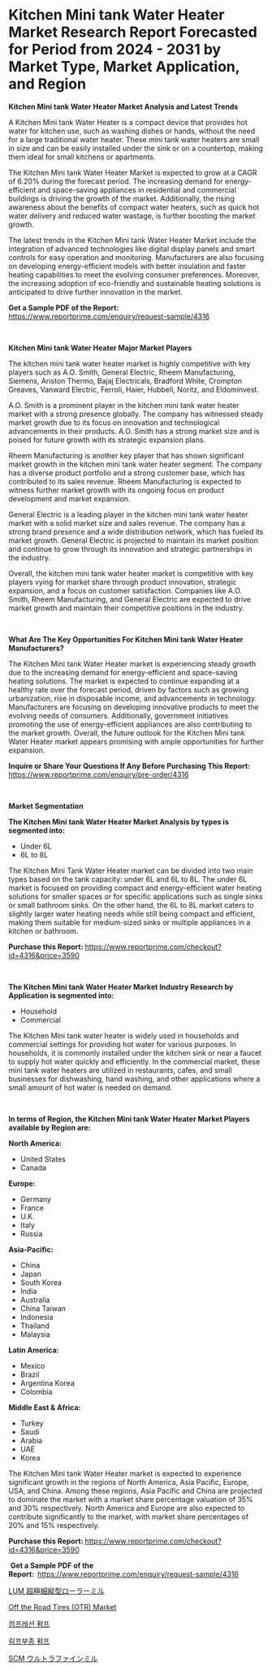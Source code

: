 <p><h1>Kitchen Mini tank Water Heater Market Research Report Forecasted for Period from 2024 -  2031 by Market Type, Market Application, and Region</h1></p><p><strong>Kitchen Mini tank Water Heater Market Analysis and Latest Trends</strong></p>
<p><p>A Kitchen Mini tank Water Heater is a compact device that provides hot water for kitchen use, such as washing dishes or hands, without the need for a large traditional water heater. These mini tank water heaters are small in size and can be easily installed under the sink or on a countertop, making them ideal for small kitchens or apartments.</p><p>The Kitchen Mini tank Water Heater Market is expected to grow at a CAGR of 6.20% during the forecast period. The increasing demand for energy-efficient and space-saving appliances in residential and commercial buildings is driving the growth of the market. Additionally, the rising awareness about the benefits of compact water heaters, such as quick hot water delivery and reduced water wastage, is further boosting the market growth.</p><p>The latest trends in the Kitchen Mini tank Water Heater Market include the integration of advanced technologies like digital display panels and smart controls for easy operation and monitoring. Manufacturers are also focusing on developing energy-efficient models with better insulation and faster heating capabilities to meet the evolving consumer preferences. Moreover, the increasing adoption of eco-friendly and sustainable heating solutions is anticipated to drive further innovation in the market.</p></p>
<p><strong>Get a Sample PDF of the Report:&nbsp;</strong> <a href="https://www.reportprime.com/enquiry/request-sample/4316">https://www.reportprime.com/enquiry/request-sample/4316</a></p>
<p>&nbsp;</p>
<p><strong>Kitchen Mini tank Water Heater Major Market Players</strong></p>
<p><p>The kitchen mini tank water heater market is highly competitive with key players such as A.O. Smith, General Electric, Rheem Manufacturing, Siemens, Ariston Thermo, Bajaj Electricals, Bradford White, Crompton Greaves, Vanward Electric, Ferroli, Haier, Hubbell, Noritz, and Eldominvest. </p><p>A.O. Smith is a prominent player in the kitchen mini tank water heater market with a strong presence globally. The company has witnessed steady market growth due to its focus on innovation and technological advancements in their products. A.O. Smith has a strong market size and is poised for future growth with its strategic expansion plans.</p><p>Rheem Manufacturing is another key player that has shown significant market growth in the kitchen mini tank water heater segment. The company has a diverse product portfolio and a strong customer base, which has contributed to its sales revenue. Rheem Manufacturing is expected to witness further market growth with its ongoing focus on product development and market expansion.</p><p>General Electric is a leading player in the kitchen mini tank water heater market with a solid market size and sales revenue. The company has a strong brand presence and a wide distribution network, which has fueled its market growth. General Electric is projected to maintain its market position and continue to grow through its innovation and strategic partnerships in the industry.</p><p>Overall, the kitchen mini tank water heater market is competitive with key players vying for market share through product innovation, strategic expansion, and a focus on customer satisfaction. Companies like A.O. Smith, Rheem Manufacturing, and General Electric are expected to drive market growth and maintain their competitive positions in the industry.</p></p>
<p>&nbsp;</p>
<p><strong>What Are The Key Opportunities For Kitchen Mini tank Water Heater Manufacturers?</strong></p>
<p><p>The Kitchen Mini tank Water Heater market is experiencing steady growth due to the increasing demand for energy-efficient and space-saving heating solutions. The market is expected to continue expanding at a healthy rate over the forecast period, driven by factors such as growing urbanization, rise in disposable income, and advancements in technology. Manufacturers are focusing on developing innovative products to meet the evolving needs of consumers. Additionally, government initiatives promoting the use of energy-efficient appliances are also contributing to the market growth. Overall, the future outlook for the Kitchen Mini tank Water Heater market appears promising with ample opportunities for further expansion.</p></p>
<p><strong>Inquire or Share Your Questions If Any Before Purchasing This Report:</strong> <a href="https://www.reportprime.com/enquiry/pre-order/4316">https://www.reportprime.com/enquiry/pre-order/4316</a></p>
<p>&nbsp;</p>
<p><strong>Market Segmentation</strong></p>
<p><strong>The Kitchen Mini tank Water Heater Market Analysis by types is segmented into:</strong></p>
<p><ul><li>Under 6L</li><li>6L to 8L</li></ul></p>
<p><p>The Kitchen Mini Tank Water Heater market can be divided into two main types based on the tank capacity: under 6L and 6L to 8L. The under 6L market is focused on providing compact and energy-efficient water heating solutions for smaller spaces or for specific applications such as single sinks or small bathroom sinks. On the other hand, the 6L to 8L market caters to slightly larger water heating needs while still being compact and efficient, making them suitable for medium-sized sinks or multiple appliances in a kitchen or bathroom.</p></p>
<p><strong>Purchase this Report:&nbsp;</strong><a href="https://www.reportprime.com/checkout?id=4316&price=3590">https://www.reportprime.com/checkout?id=4316&price=3590</a></p>
<p>&nbsp;</p>
<p><strong>The Kitchen Mini tank Water Heater Market Industry Research by Application is segmented into:</strong></p>
<p><ul><li>Household</li><li>Commercial</li></ul></p>
<p><p>The Kitchen Mini tank water heater is widely used in households and commercial settings for providing hot water for various purposes. In households, it is commonly installed under the kitchen sink or near a faucet to supply hot water quickly and efficiently. In the commercial market, these mini tank water heaters are utilized in restaurants, cafes, and small businesses for dishwashing, hand washing, and other applications where a small amount of hot water is needed on demand.</p></p>
<p>&nbsp;</p>
<p><strong>In terms of Region, the Kitchen Mini tank Water Heater Market Players available by Region are:</strong></p>
<p>
    <p> <strong> North America: </strong>
        <ul>
            <li>United States</li>
            <li>Canada</li>
        </ul>
        </p> 
    <p> <strong> Europe: </strong>
        <ul>
            <li>Germany</li>
            <li>France</li>
            <li>U.K.</li>
            <li>Italy</li>
            <li>Russia</li>
        </ul>
        </p> 
    <p> <strong> Asia-Pacific: </strong>
        <ul>
            <li>China</li>
            <li>Japan</li>
            <li>South Korea</li>
            <li>India</li>
            <li>Australia</li>
            <li>China Taiwan</li>
            <li>Indonesia</li>
            <li>Thailand</li>
            <li>Malaysia</li>
        </ul>
        </p> 
    <p> <strong> Latin America: </strong>
        <ul>
            <li>Mexico</li>
            <li>Brazil</li>
            <li>Argentina Korea</li>
            <li>Colombia</li>
        </ul>
        </p> 
    <p> <strong> Middle East & Africa: </strong>
        <ul>
            <li>Turkey</li>
            <li>Saudi</li>
            <li>Arabia</li>
            <li>UAE</li>
            <li>Korea</li>
        </ul>
    </p>
    </p>
<p><p>The Kitchen Mini tank Water Heater market is expected to experience significant growth in the regions of North America, Asia Pacific, Europe, USA, and China. Among these regions, Asia Pacific and China are projected to dominate the market with a market share percentage valuation of 35% and 30% respectively. North America and Europe are also expected to contribute significantly to the market, with market share percentages of 20% and 15% respectively.</p></p>
<p><strong>Purchase this Report: </strong><a href="https://www.reportprime.com/checkout?id=4316&price=3590">https://www.reportprime.com/checkout?id=4316&price=3590</a></p>
<p>&nbsp;<strong>Get a Sample PDF of the Report:&nbsp;&nbsp;</strong><a href="https://www.reportprime.com/enquiry/request-sample/4316">https://www.reportprime.com/enquiry/request-sample/4316</a></p>
<p><strong></strong></p>
<p><p><a href="https://github.com/jkjreqjscoxx7/Market-Research-Report-List-1/blob/main/415618415110.md">LUM 超極細縦型ローラーミル</a></p><p><a href="https://issuu.com/reportprime-2/docs/off-the-road-tires-otr-market-size-2030.pptx">Off the Road Tires (OTR) Market</a></p><p><a href="https://github.com/BrettWeberrt8767765/Market-Research-Report-List-1/blob/main/592894714018.md">컴프레션 펌프</a></p><p><a href="https://github.com/nuekbpymrrz5/Market-Research-Report-List-1/blob/main/577791314017.md">림프부종 펌프</a></p><p><a href="https://github.com/hilmi-2a/Market-Research-Report-List-1/blob/main/120415815111.md">SCM ウルトラファインミル</a></p></p>
